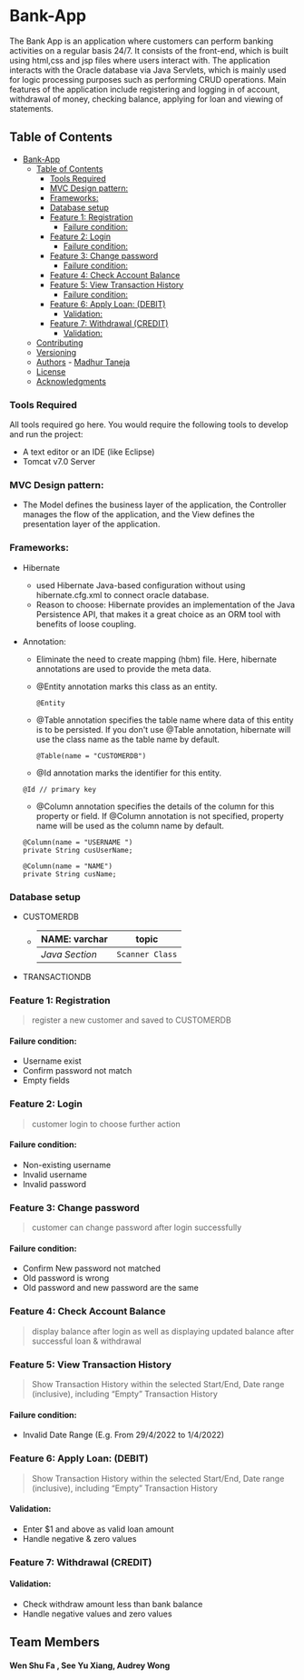 # Bank-App

The Bank App is an application where customers can perform banking activities on a regular basis 24/7. It consists of the front-end, which is built using html,css and jsp files where users interact with. The application interacts with the Oracle database via Java Servlets, which is mainly used for logic processing purposes such as performing CRUD operations. Main features of the application include registering and logging in of account, withdrawal of money, checking balance, applying for loan and viewing of statements.

## Table of Contents

- [Bank-App](#bank-app)
  - [Table of Contents](#table-of-contents)
    - [Tools Required](#tools-required)
    - [MVC Design pattern:](#mvc-design-pattern)
    - [Frameworks:](#frameworks)
    - [Database setup](#database-setup)
    - [Feature 1: Registration](#feature-1-registration)
      - [Failure condition:](#failure-condition)
    - [Feature 2: Login](#feature-2-login)
      - [Failure condition:](#failure-condition-1)
    - [Feature 3: Change password](#feature-3-change-password)
      - [Failure condition:](#failure-condition-2)
    - [Feature 4: Check Account Balance](#feature-4-check-account-balance)
    - [Feature 5: View Transaction History](#feature-5-view-transaction-history)
      - [Failure condition:](#failure-condition-3)
    - [Feature 6: Apply Loan: (DEBIT)](#feature-6-apply-loan-debit)
      - [Validation:](#validation)
    - [Feature 7: Withdrawal (CREDIT)](#feature-7-withdrawal-credit)
      - [Validation:](#validation-1)
  - [Contributing](#contributing)
  - [Versioning](#versioning)
  - [Authors](#authors) - [Madhur Taneja](#madhur-taneja)
  - [License](#license)
  - [Acknowledgments](#acknowledgments)

### Tools Required

All tools required go here. You would require the following tools to develop and run the project:

- A text editor or an IDE (like Eclipse)
- Tomcat v7.0 Server

### MVC Design pattern:

- The Model defines the business layer of the application, the Controller manages the flow of the application, and the View defines the presentation layer of the application.

### Frameworks:

- Hibernate
  - used Hibernate Java-based configuration without using hibernate.cfg.xml to connect oracle database.
  - Reason to choose: Hibernate provides an implementation of the Java Persistence API, that makes it a great choice as an ORM tool with benefits of loose coupling.
- Annotation:

  - Eliminate the need to create mapping (hbm) file. Here, hibernate annotations are used to provide the meta data.
  - @Entity annotation marks this class as an entity.

    ```
    @Entity
    ```

  - @Table annotation specifies the table name where data of this entity is to be persisted. If you don't use @Table annotation, hibernate will use the class name as the table name by default.

    ```
    @Table(name = "CUSTOMERDB")
    ```

  - @Id annotation marks the identifier for this entity.

  ```
  @Id // primary key
  ```

  - @Column annotation specifies the details of the column for this property or field. If @Column annotation is not specified, property name will be used as the column name by default.

  ```
  @Column(name = "USERNAME ")
  private String cusUserName;
  ```

  ```
  @Column(name = "NAME")
  private String cusName;
  ```

### Database setup

- CUSTOMERDB
  - | NAME: varchar  | topic           |
    | -------------- | --------------- |
    | _Java Section_ | `Scanner Class` |
- TRANSACTIONDB

### Feature 1: Registration

> register a new customer and saved to CUSTOMERDB

#### Failure condition:

- Username exist
- Confirm password not match
- Empty fields

### Feature 2: Login

> customer login to choose further action

#### Failure condition:

- Non-existing username
- Invalid username
- Invalid password

### Feature 3: Change password

> customer can change password after login successfully

#### Failure condition:

- Confirm New password not matched
- Old password is wrong
- Old password and new password are the same

### Feature 4: Check Account Balance

> display balance after login as well as displaying updated balance after successful loan & withdrawal

### Feature 5: View Transaction History

> Show Transaction History within the selected Start/End, Date range (inclusive), including “Empty” Transaction History

#### Failure condition:

- Invalid Date Range (E.g. From 29/4/2022 to 1/4/2022)

### Feature 6: Apply Loan: (DEBIT)

> Show Transaction History within the selected Start/End, Date range (inclusive), including “Empty” Transaction History

#### Validation:

- Enter $1 and above as valid loan amount
- Handle negative & zero values

### Feature 7: Withdrawal (CREDIT)

#### Validation:

- Check withdraw amount less than bank balance
- Handle negative values and zero values

## Team Members

#### Wen Shu Fa , See Yu Xiang, Audrey Wong
